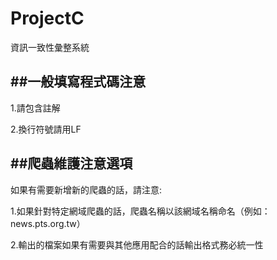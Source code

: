 # ProjectC
資訊一致性彙整系統


##一般填寫程式碼注意
----
1.請包含註解

2.換行符號請用LF

##爬蟲維護注意選項
----
如果有需要新增新的爬蟲的話，請注意:

1.如果針對特定網域爬蟲的話，爬蟲名稱以該網域名稱命名（例如：news.pts.org.tw）

2.輸出的檔案如果有需要與其他應用配合的話輸出格式務必統一性
